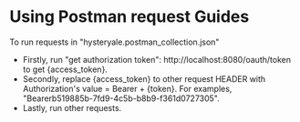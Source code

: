 # Using Postman request Guides
To run requests in "hysteryale.postman_collection.json"
* Firstly, run "get authorization token": http://localhost:8080/oauth/token to get {access_token}.
* Secondly, replace {access_token} to other request HEADER with Authorization's value = Bearer + {token}. For examples, "Bearerb519885b-7fd9-4c5b-b8b9-f361d0727305".
* Lastly, run other requests.